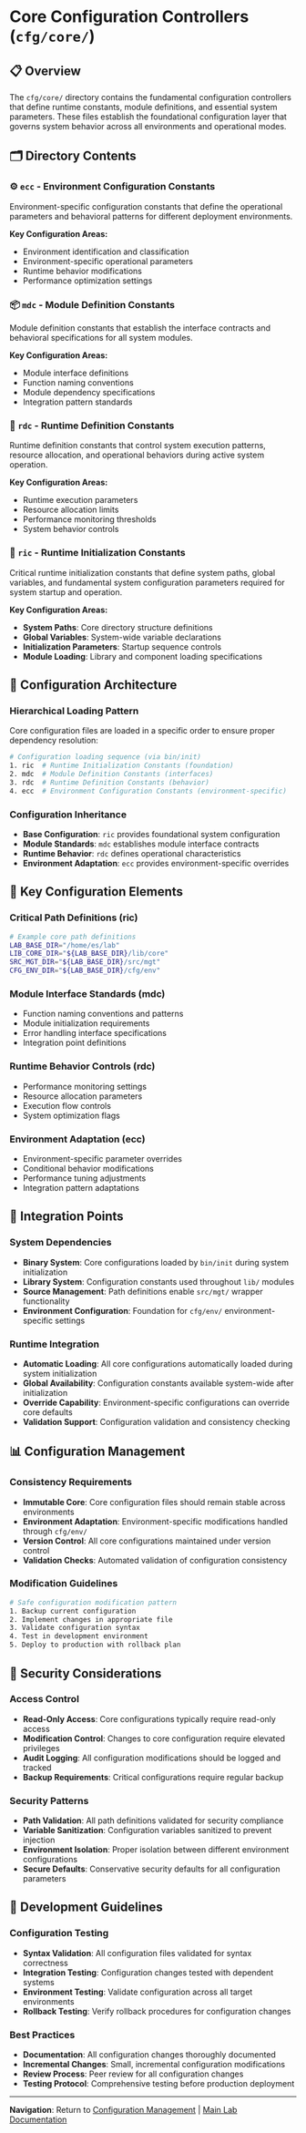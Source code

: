 # Core Configuration Controllers (`cfg/core/`)

## 📋 Overview

The `cfg/core/` directory contains the fundamental configuration controllers that define runtime constants, module definitions, and essential system parameters. These files establish the foundational configuration layer that governs system behavior across all environments and operational modes.

## 🗂️ Directory Contents

### ⚙️ `ecc` - Environment Configuration Constants
Environment-specific configuration constants that define the operational parameters and behavioral patterns for different deployment environments.

**Key Configuration Areas:**
- Environment identification and classification
- Environment-specific operational parameters
- Runtime behavior modifications
- Performance optimization settings

### 📦 `mdc` - Module Definition Constants
Module definition constants that establish the interface contracts and behavioral specifications for all system modules.

**Key Configuration Areas:**
- Module interface definitions
- Function naming conventions
- Module dependency specifications
- Integration pattern standards

### 🏃 `rdc` - Runtime Definition Constants
Runtime definition constants that control system execution patterns, resource allocation, and operational behaviors during active system operation.

**Key Configuration Areas:**
- Runtime execution parameters
- Resource allocation limits
- Performance monitoring thresholds
- System behavior controls

### 🔧 `ric` - Runtime Initialization Constants
Critical runtime initialization constants that define system paths, global variables, and fundamental system configuration parameters required for system startup and operation.

**Key Configuration Areas:**
- **System Paths**: Core directory structure definitions
- **Global Variables**: System-wide variable declarations
- **Initialization Parameters**: Startup sequence controls
- **Module Loading**: Library and component loading specifications

## 🚀 Configuration Architecture

### Hierarchical Loading Pattern
Core configuration files are loaded in a specific order to ensure proper dependency resolution:

```bash
# Configuration loading sequence (via bin/init)
1. ric  # Runtime Initialization Constants (foundation)
2. mdc  # Module Definition Constants (interfaces)
3. rdc  # Runtime Definition Constants (behavior)
4. ecc  # Environment Configuration Constants (environment-specific)
```

### Configuration Inheritance
- **Base Configuration**: `ric` provides foundational system configuration
- **Module Standards**: `mdc` establishes module interface contracts
- **Runtime Behavior**: `rdc` defines operational characteristics
- **Environment Adaptation**: `ecc` provides environment-specific overrides

## 🔧 Key Configuration Elements

### Critical Path Definitions (ric)
```bash
# Example core path definitions
LAB_BASE_DIR="/home/es/lab"
LIB_CORE_DIR="${LAB_BASE_DIR}/lib/core"
SRC_MGT_DIR="${LAB_BASE_DIR}/src/mgt"
CFG_ENV_DIR="${LAB_BASE_DIR}/cfg/env"
```

### Module Interface Standards (mdc)
- Function naming conventions and patterns
- Module initialization requirements
- Error handling interface specifications
- Integration point definitions

### Runtime Behavior Controls (rdc)
- Performance monitoring settings
- Resource allocation parameters
- Execution flow controls
- System optimization flags

### Environment Adaptation (ecc)
- Environment-specific parameter overrides
- Conditional behavior modifications
- Performance tuning adjustments
- Integration pattern adaptations

## 🔗 Integration Points

### System Dependencies
- **Binary System**: Core configurations loaded by `bin/init` during system initialization
- **Library System**: Configuration constants used throughout `lib/` modules
- **Source Management**: Path definitions enable `src/mgt/` wrapper functionality
- **Environment Configuration**: Foundation for `cfg/env/` environment-specific settings

### Runtime Integration
- **Automatic Loading**: All core configurations automatically loaded during system initialization
- **Global Availability**: Configuration constants available system-wide after initialization
- **Override Capability**: Environment-specific configurations can override core defaults
- **Validation Support**: Configuration validation and consistency checking

## 📊 Configuration Management

### Consistency Requirements
- **Immutable Core**: Core configuration files should remain stable across environments
- **Environment Adaptation**: Environment-specific modifications handled through `cfg/env/`
- **Version Control**: All core configurations maintained under version control
- **Validation Checks**: Automated validation of configuration consistency

### Modification Guidelines
```bash
# Safe configuration modification pattern
1. Backup current configuration
2. Implement changes in appropriate file
3. Validate configuration syntax
4. Test in development environment
5. Deploy to production with rollback plan
```

## 🔐 Security Considerations

### Access Control
- **Read-Only Access**: Core configurations typically require read-only access
- **Modification Control**: Changes to core configuration require elevated privileges
- **Audit Logging**: All configuration modifications should be logged and tracked
- **Backup Requirements**: Critical configurations require regular backup

### Security Patterns
- **Path Validation**: All path definitions validated for security compliance
- **Variable Sanitization**: Configuration variables sanitized to prevent injection
- **Environment Isolation**: Proper isolation between different environment configurations
- **Secure Defaults**: Conservative security defaults for all configuration parameters

## 🧪 Development Guidelines

### Configuration Testing
- **Syntax Validation**: All configuration files validated for syntax correctness
- **Integration Testing**: Configuration changes tested with dependent systems
- **Environment Testing**: Validate configuration across all target environments
- **Rollback Testing**: Verify rollback procedures for configuration changes

### Best Practices
- **Documentation**: All configuration changes thoroughly documented
- **Incremental Changes**: Small, incremental configuration modifications
- **Review Process**: Peer review for all configuration changes
- **Testing Protocol**: Comprehensive testing before production deployment

---

**Navigation**: Return to [Configuration Management](../README.md) | [Main Lab Documentation](../../README.md)
